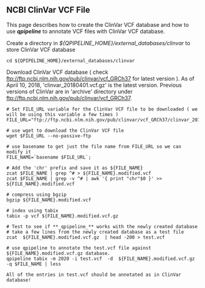 ## NCBI ClinVar VCF File

This page describes how to create the ClinVar VCF database and how to use **_qpipeline_** to annotate VCF files with ClinVar VCF database.


Create a directory in *${QPIPELINE_HOME}/external_databases/clinvar* to store ClinVar VCF database 
```
cd ${QPIPELINE_HOME}/external_databases/clinvar 
```

Download ClinVar VCF database ( check ftp://ftp.ncbi.nlm.nih.gov/pub/clinvar/vcf_GRCh37 for latest version ). As of April 10, 2018, 'clinvar_20180401.vcf.gz' is the latest version.  Previous versions of ClinVar are in 'archive' directory under ftp://ftp.ncbi.nlm.nih.gov/pub/clinvar/vcf_GRCh37. 
```
# Set FILE_URL variable for the ClinVar VCF file to be downloaded ( we will be using this variable a few times )
FILE_URL="ftp://ftp.ncbi.nlm.nih.gov/pub/clinvar/vcf_GRCh37/clinvar_20180401.vcf.gz"

# use wget to download the ClinVar VCF file
wget $FILE_URL --no-passive-ftp

# use basename to get just the file name from FILE_URL so we can modify it 
FILE_NAME=`basename $FILE_URL`;

# Add the 'chr' prefix and save it as ${FILE_NAME} 
zcat $FILE_NAME | grep ^# > ${FILE_NAME}.modified.vcf 
zcat $FILE_NAME | grep -v ^# | awk '{ print "chr"$0 }' >>  ${FILE_NAME}.modified.vcf 

# compress using bgzip 
bgzip ${FILE_NAME}.modified.vcf 

# index using tabix
tabix -p vcf ${FILE_NAME}.modified.vcf.gz 

# Test to see if **_qpipeline_** works with the newly created database
# take a few lines from the newly created database as a test file
zcat  ${FILE_NAME}.modified.vcf.gz  | head -200 > test.vcf 

# use qpipeline to annotate the test.vcf file against ${FILE_NAME}.modified.vcf.gz database.  
qpipeline tabix -m 2020 -i test.vcf  -d  ${FILE_NAME}.modified.vcf.gz  -q $FILE_NAME | less 

All of the entries in test.vcf should be annotated as in ClinVar database!
```
